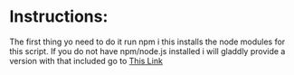 # Instructions:
The first thing yo need to do it run npm i this installs the node modules for this script. If you do not have npm/node.js installed i will gladdly provide a version with that included go to [This Link](https://github.com/PhantomCAD/PhantomCAD-FiveM-Integration/tree/Node)
